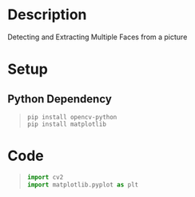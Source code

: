 # Description
Detecting and Extracting Multiple Faces from a picture
# Setup

## Python Dependency


> ``` sh-session
> pip install opencv-python
> pip install matplotlib
> ```




# Code
> ``` python
> import cv2
> import matplotlib.pyplot as plt
> ```